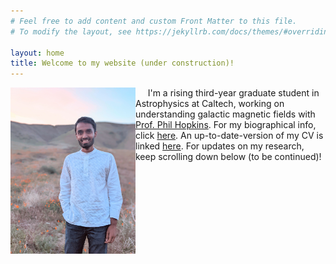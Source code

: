 ```yaml
---
# Feel free to add content and custom Front Matter to this file.
# To modify the layout, see https://jekyllrb.com/docs/themes/#overriding-theme-defaults

layout: home
title: Welcome to my website (under construction)!
---
```


<img src="sam_poppy.jpg" alt="sam" width="200" align="left" padding="75"/> &nbsp;&nbsp;&nbsp;&nbsp;
I'm a rising third-year graduate student in Astrophysics at Caltech, working on understanding galactic magnetic fields with [Prof. Phil Hopkins](http://www.tapir.caltech.edu/~phopkins/Site/). For my biographical info, click [here](https://samponnada.github.io/about/). An up-to-date-version of my CV is linked [here](https://caltech.box.com/s/jx7btl13e5tk4zz46rnlemu3wwd85s2q). For updates on my research, keep scrolling down below (to be continued)!  



